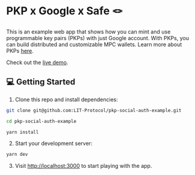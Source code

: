 # PKP x Google x Safe 🪢

This is an example web app that shows how you can mint and use programmable key pairs (PKPs) with just Google account. With PKPs, you can build distributed and customizable MPC wallets. Learn more about PKPs [here](https://developer.litprotocol.com/pkp/wallets/intro).

Check out the [live demo](https://pkp-social-auth-example.vercel.app/).

## 💻 Getting Started

1. Clone this repo and install dependencies:

```bash
git clone git@github.com:LIT-Protocol/pkp-social-auth-example.git

cd pkp-social-auth-example

yarn install
```

2. Start your development server:

```bash
yarn dev
```

3. Visit [http://localhost:3000](http://localhost:3000) to start playing with the app.
